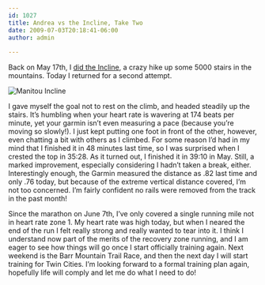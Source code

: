 ```yaml
---
id: 1027
title: Andrea vs the Incline, Take Two
date: 2009-07-03T20:18:41-06:00
author: admin
  
---
```

Back on May 17th, I [did the Incline](http://www.afhill.com/gothedistance/2009/05/i-did-the-incline/), a crazy hike up some 5000 stairs in the mountains. Today I returned for a second attempt. 

![Manitou Incline](/gothedistance/assets/images/inclinephoto.jpg)

I gave myself the goal not to rest on the climb, and headed steadily up the stairs. It&#8217;s humbling when your heart rate is wavering at 174 beats per minute, yet your garmin isn&#8217;t even measuring a pace (because you&#8217;re moving so slowly!). I just kept putting one foot in front of the other, however, even chatting a bit with others as I climbed. For some reason I&#8217;d had in my mind that I finished it in 48 minutes last time, so I was surprised when I crested the top in 35:28. As it turned out, I finished it in 39:10 in May. Still, a marked improvement, especially considering I hadn&#8217;t taken a break, either. Interestingly enough, the Garmin measured the distance as .82 last time and only .76 today, but because of the extreme vertical distance covered, I&#8217;m not too concerned. I&#8217;m fairly confident no rails were removed from the track in the past month!

Since the marathon on June 7th, I&#8217;ve only covered a single running mile not in heart rate zone 1. My heart rate was high today, but when I neared the end of the run I felt really strong and really wanted to tear into it. I think I understand now part of the merits of the recovery zone running, and I am eager to see how things will go once I start officially training again. Next weekend is the Barr Mountain Trail Race, and then the next day I will start training for Twin Cities. I&#8217;m looking forward to a formal training plan again, hopefully life will comply and let me do what I need to do!